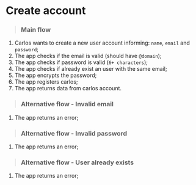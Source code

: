 # Create account

> ### Main flow
1. Carlos wants to create a new user account informing: `name`, `email` and `password`;
2. The app checks if the email is valid (should have `@domain`);
3. The app checks if password is valid (`6+ characters`);
4. The app checks if already exist an user with the same email;
5. The app encrypts the password;
6. The app registers carlos;
7. The app returns data from carlos account.

> ### Alternative flow - Invalid email
1. The app returns an error;

> ### Alternative flow - Invalid password
1. The app returns an error;

> ### Alternative flow - User already exists
1. The app returns an error;

